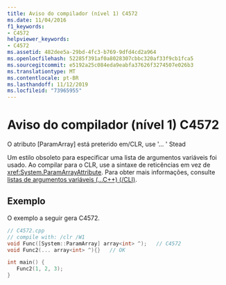 ```yaml
---
title: Aviso do compilador (nível 1) C4572
ms.date: 11/04/2016
f1_keywords:
- C4572
helpviewer_keywords:
- C4572
ms.assetid: 482dee5a-29bd-4fc3-b769-9dfd4cd2a964
ms.openlocfilehash: 52285f391af0a8028307cbbc320af33f9cb1fca5
ms.sourcegitcommit: e5192a25c084eda9eabfa37626f3274507e026b3
ms.translationtype: MT
ms.contentlocale: pt-BR
ms.lasthandoff: 11/12/2019
ms.locfileid: "73965955"
---
```

# <a name="compiler-warning-level-1-c4572"></a>Aviso do compilador (nível 1) C4572

O atributo [ParamArray] está preterido em/CLR, use '... ' Stead

Um estilo obsoleto para especificar uma lista de argumentos variáveis foi usado. Ao compilar para o CLR, use a sintaxe de reticências em vez de <xref:System.ParamArrayAttribute>. Para obter mais informações, consulte [listas de argumentos variáveis (...C++) (/CLI)](../../extensions/variable-argument-lists-dot-dot-dot-cpp-cli.md).

## <a name="example"></a>Exemplo

O exemplo a seguir gera C4572.

```cpp
// C4572.cpp
// compile with: /clr /W1
void Func([System::ParamArray] array<int> ^);   // C4572
void Func2(... array<int> ^){}   // OK

int main() {
   Func2(1, 2, 3);
}
```